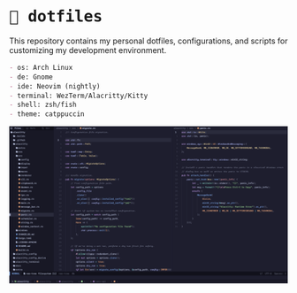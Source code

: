 # <kbd>:cherry_blossom: dotfiles</kbd>

This repository contains my personal dotfiles, configurations, and scripts for customizing my development environment.

```md
- os: Arch Linux
- de: Gnome
- ide: Neovim (nightly)
- terminal: WezTerm/Alacritty/Kitty
- shell: zsh/fish
- theme: catppuccin
```

![screenshot](./screenshot.png)
